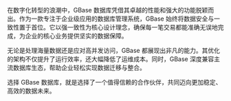在数字化转型的浪潮中，GBase 数据库凭借其卓越的性能和强大的功能脱颖而出。作为一款专注于企业级应用的数据库管理系统，GBase 始终将数据安全与一致性置于首位。它以强一致性为核心设计理念，确保每一笔交易都能准确无误地完成，为企业的核心业务提供坚实的数据保障。

无论是处理海量数据还是应对高并发访问，GBase 都展现出非凡的能力。其优化的架构不仅提升了运行效率，还大幅降低了运维成本。同时，GBase 深度兼容主流数据库生态，帮助企业轻松实现数据迁移与整合。

选择 GBase 数据库，就是选择了一个值得信赖的合作伙伴，共同迈向更加稳定、高效的数据未来。